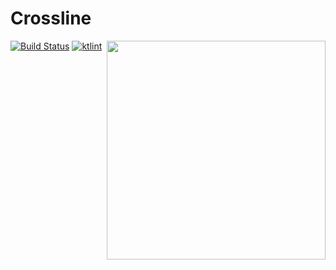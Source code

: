# Crossline

<img align="right" src="https://i.imgur.com/co8e1Zc.png" width="350" height="350"/>

[![Build Status](https://travis-ci.com/subsinthe/crossline.svg?branch=master)](https://travis-ci.org/subsinthe/crossline)
[![ktlint](https://img.shields.io/badge/code%20style-%E2%9D%A4-FF4081.svg)](https://ktlint.github.io/)
